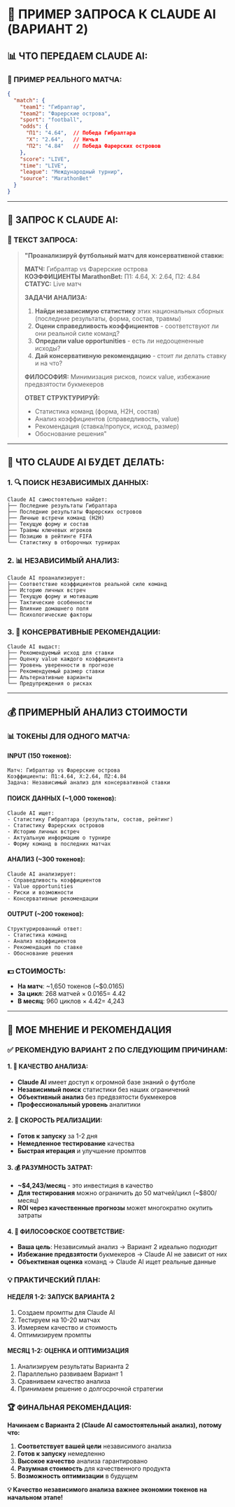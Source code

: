 # 🧠 ПРИМЕР ЗАПРОСА К CLAUDE AI (ВАРИАНТ 2)

## 📊 **ЧТО ПЕРЕДАЕМ CLAUDE AI:**

### **🎯 ПРИМЕР РЕАЛЬНОГО МАТЧА:**

```json
{
  "match": {
    "team1": "Гибралтар",
    "team2": "Фарерские острова", 
    "sport": "football",
    "odds": {
      "П1": "4.64",  // Победа Гибралтара
      "X": "2.64",   // Ничья
      "П2": "4.84"   // Победа Фарерских островов
    },
    "score": "LIVE",
    "time": "LIVE",
    "league": "Международный турнир",
    "source": "MarathonBet"
  }
}
```

---

## 🤖 **ЗАПРОС К CLAUDE AI:**

### **📝 ТЕКСТ ЗАПРОСА:**

> **"Проанализируй футбольный матч для консервативной ставки:**
> 
> **МАТЧ:** Гибралтар vs Фарерские острова  
> **КОЭФФИЦИЕНТЫ MarathonBet:** П1: 4.64, X: 2.64, П2: 4.84  
> **СТАТУС:** Live матч  
> 
> **ЗАДАЧИ АНАЛИЗА:**
> 1. **Найди независимую статистику** этих национальных сборных (последние результаты, форма, состав, травмы)
> 2. **Оцени справедливость коэффициентов** - соответствуют ли они реальной силе команд?
> 3. **Определи value opportunities** - есть ли недооцененные исходы?
> 4. **Дай консервативную рекомендацию** - стоит ли делать ставку и на что?
> 
> **ФИЛОСОФИЯ:** Минимизация рисков, поиск value, избежание предвзятости букмекеров
> 
> **ОТВЕТ СТРУКТУРИРУЙ:**
> - Статистика команд (форма, H2H, состав)
> - Анализ коэффициентов (справедливость, value)
> - Рекомендация (ставка/пропуск, исход, размер)
> - Обоснование решения"

---

## 🧠 **ЧТО CLAUDE AI БУДЕТ ДЕЛАТЬ:**

### **1. 🔍 ПОИСК НЕЗАВИСИМЫХ ДАННЫХ:**
```
Claude AI самостоятельно найдет:
├── Последние результаты Гибралтара
├── Последние результаты Фарерских островов  
├── Личные встречи команд (H2H)
├── Текущую форму и состав
├── Травмы ключевых игроков
├── Позицию в рейтинге FIFA
└── Статистику в отборочных турнирах
```

### **2. 📊 НЕЗАВИСИМЫЙ АНАЛИЗ:**
```
Claude AI проанализирует:
├── Соответствие коэффициентов реальной силе команд
├── Историю личных встреч
├── Текущую форму и мотивацию
├── Тактические особенности
├── Влияние домашнего поля
└── Психологические факторы
```

### **3. 🎯 КОНСЕРВАТИВНЫЕ РЕКОМЕНДАЦИИ:**
```
Claude AI выдаст:
├── Рекомендуемый исход для ставки
├── Оценку value каждого коэффициента
├── Уровень уверенности в прогнозе
├── Рекомендуемый размер ставки
├── Альтернативные варианты
└── Предупреждения о рисках
```

---

## 💰 **ПРИМЕРНЫЙ АНАЛИЗ СТОИМОСТИ**

### **📊 ТОКЕНЫ ДЛЯ ОДНОГО МАТЧА:**

#### **INPUT (150 токенов):**
```
Матч: Гибралтар vs Фарерские острова
Коэффициенты: П1:4.64, X:2.64, П2:4.84
Задача: Независимый анализ для консервативной ставки
```

#### **ПОИСК ДАННЫХ (~1,000 токенов):**
```
Claude AI ищет:
- Статистику Гибралтара (результаты, состав, рейтинг)
- Статистику Фарерских островов  
- Историю личных встреч
- Актуальную информацию о турнире
- Форму команд в последних матчах
```

#### **АНАЛИЗ (~300 токенов):**
```
Claude AI анализирует:
- Справедливость коэффициентов
- Value opportunities
- Риски и возможности
- Консервативные рекомендации
```

#### **OUTPUT (~200 токенов):**
```
Структурированный ответ:
- Статистика команд
- Анализ коэффициентов
- Рекомендация по ставке
- Обоснование решения
```

### **💵 СТОИМОСТЬ:**
- **На матч**: ~1,650 токенов (~$0.0165)
- **За цикл**: 268 матчей × $0.0165 = ~$4.42
- **В месяц**: 960 циклов × $4.42 = ~$4,243

---

## 🎯 **МОЕ МНЕНИЕ И РЕКОМЕНДАЦИЯ**

### **✅ РЕКОМЕНДУЮ ВАРИАНТ 2 ПО СЛЕДУЮЩИМ ПРИЧИНАМ:**

#### **1. 🧠 КАЧЕСТВО АНАЛИЗА:**
- **Claude AI** имеет доступ к огромной базе знаний о футболе
- **Независимый поиск** статистики без наших ограничений
- **Объективный анализ** без предвзятости букмекеров
- **Профессиональный уровень** аналитики

#### **2. 🚀 СКОРОСТЬ РЕАЛИЗАЦИИ:**
- **Готов к запуску** за 1-2 дня
- **Немедленное тестирование** качества
- **Быстрая итерация** и улучшение промптов

#### **3. 💰 РАЗУМНОСТЬ ЗАТРАТ:**
- **~$4,243/месяц** - это инвестиция в качество
- **Для тестирования** можно ограничить до 50 матчей/цикл (~$800/месяц)
- **ROI через качественные прогнозы** может многократно окупить затраты

#### **4. 🎯 ФИЛОСОФСКОЕ СООТВЕТСТВИЕ:**
- **Ваша цель**: Независимый анализ → Вариант 2 идеально подходит
- **Избежание предвзятости** букмекеров → Claude AI не зависит от них
- **Объективная оценка** команд → Claude AI ищет реальные данные

### **💡 ПРАКТИЧЕСКИЙ ПЛАН:**

#### **НЕДЕЛЯ 1-2: ЗАПУСК ВАРИАНТА 2**
1. Создаем промпты для Claude AI
2. Тестируем на 10-20 матчах
3. Измеряем качество и стоимость
4. Оптимизируем промпты

#### **МЕСЯЦ 1-2: ОЦЕНКА И ОПТИМИЗАЦИЯ**
1. Анализируем результаты Варианта 2
2. Параллельно развиваем Вариант 1
3. Сравниваем качество анализа
4. Принимаем решение о долгосрочной стратегии

### **🏆 ФИНАЛЬНАЯ РЕКОМЕНДАЦИЯ:**

**Начинаем с Варианта 2 (Claude AI самостоятельный анализ), потому что:**

1. **Соответствует вашей цели** независимого анализа
2. **Готов к запуску** немедленно  
3. **Высокое качество** анализа гарантировано
4. **Разумная стоимость** для качественного продукта
5. **Возможность оптимизации** в будущем

**💡 Качество независимого анализа важнее экономии токенов на начальном этапе!**